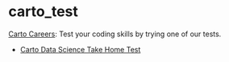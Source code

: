 # carto_test
 
 [Carto Careers](https://carto.com/careers/): Test your coding skills by trying one of our tests.
  - [Carto Data Science Take Home Test](https://gist.github.com/andy-esch/29b215ac705a94ce59959347e3db0cfd)
